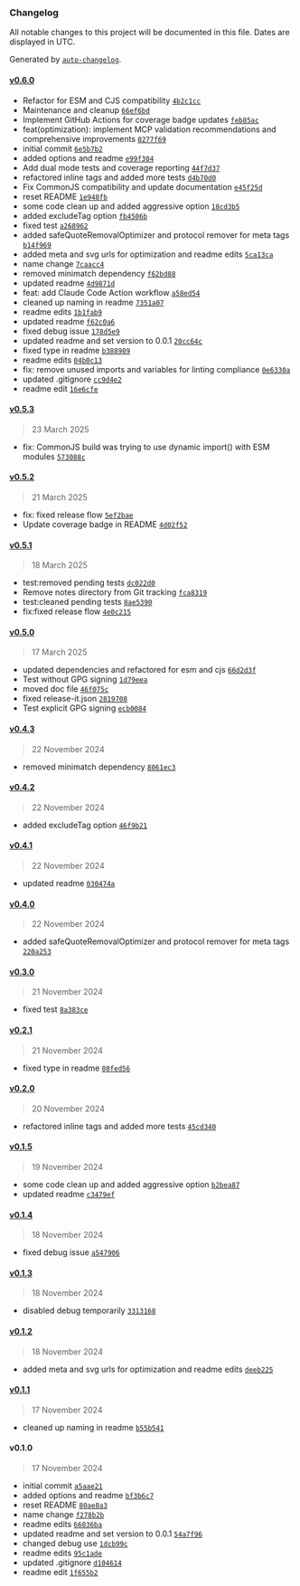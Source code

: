 ### Changelog

All notable changes to this project will be documented in this file. Dates are displayed in UTC.

Generated by [`auto-changelog`](https://github.com/CookPete/auto-changelog).

#### [v0.6.0](https://github.com/wernerglinka/metalsmith-optimize-html/compare/v0.5.3...v0.6.0)

- Refactor for ESM and CJS compatibility [`4b2c1cc`](https://github.com/wernerglinka/metalsmith-optimize-html/commit/4b2c1ccb17519d3256ffcd2b76c7c7f9cb19f127)
- Maintenance and cleanup [`66ef6bd`](https://github.com/wernerglinka/metalsmith-optimize-html/commit/66ef6bd37e7312ae99955a9a49de2e44ae9393c1)
- Implement GitHub Actions for coverage badge updates [`feb85ac`](https://github.com/wernerglinka/metalsmith-optimize-html/commit/feb85accee5934fbafaa5b06dca742b46dc715bb)
- feat(optimization): implement MCP validation recommendations and comprehensive improvements [`0277f69`](https://github.com/wernerglinka/metalsmith-optimize-html/commit/0277f698744c2610335de280c74d8a4f5c2123f8)
- initial commit [`6e5b7b2`](https://github.com/wernerglinka/metalsmith-optimize-html/commit/6e5b7b2a28c1bb6f913f80d9f4163e063f41180f)
- added options and readme [`e99f304`](https://github.com/wernerglinka/metalsmith-optimize-html/commit/e99f30454695e459f119f479d8d3a5953a9e08b3)
- Add dual mode tests and coverage reporting [`44f7d37`](https://github.com/wernerglinka/metalsmith-optimize-html/commit/44f7d3721974bc7a2bb04d9a6c3c0c8cb71fc0a0)
- refactored inline tags and added more tests [`d4b70d0`](https://github.com/wernerglinka/metalsmith-optimize-html/commit/d4b70d0eed3e969b508a064b77e35b958081e4e3)
- Fix CommonJS compatibility and update documentation [`e45f25d`](https://github.com/wernerglinka/metalsmith-optimize-html/commit/e45f25d60ec3f4c69721ce00dd267684a32b3730)
- reset README [`1e948fb`](https://github.com/wernerglinka/metalsmith-optimize-html/commit/1e948fbb2665c5e69e729bc423123639f922abe4)
- some code clean up and added aggressive option [`18cd3b5`](https://github.com/wernerglinka/metalsmith-optimize-html/commit/18cd3b581ae9bd362062958ca4946537492ab2a3)
- added excludeTag option [`fb4506b`](https://github.com/wernerglinka/metalsmith-optimize-html/commit/fb4506bfca9d26ea9ad3abadb62c776104c5d288)
- fixed test [`a268962`](https://github.com/wernerglinka/metalsmith-optimize-html/commit/a268962cb73d4695ed27bab7902bd2af5986ba6f)
- added safeQuoteRemovalOptimizer and protocol remover for meta tags [`b14f969`](https://github.com/wernerglinka/metalsmith-optimize-html/commit/b14f969fe5aa75b0562e065c0b3e10797c2a7bb5)
- added meta and svg urls for optimization and readme edits [`5ca13ca`](https://github.com/wernerglinka/metalsmith-optimize-html/commit/5ca13ca3d043e9f561f22e4ae6f1f4ebe0dc59e3)
- name change [`7caacc4`](https://github.com/wernerglinka/metalsmith-optimize-html/commit/7caacc4ea35a7b5ca40565906942e9053679ad2b)
- removed minimatch dependency [`f62bd88`](https://github.com/wernerglinka/metalsmith-optimize-html/commit/f62bd884bcbbd5ce5cb90f418f6da960f95a5ebf)
- updated readme [`4d9871d`](https://github.com/wernerglinka/metalsmith-optimize-html/commit/4d9871d6a65ebadcbeac194c1033b976602c3080)
- feat: add Claude Code Action workflow [`a58ed54`](https://github.com/wernerglinka/metalsmith-optimize-html/commit/a58ed546d78f5be5d60dfe344417473775f59a84)
- cleaned up naming in readme [`7351a07`](https://github.com/wernerglinka/metalsmith-optimize-html/commit/7351a0729ea664c547e127210eff2b383e5cfb54)
- readme edits [`1b1fab9`](https://github.com/wernerglinka/metalsmith-optimize-html/commit/1b1fab9c452420fe11aca93b7859d57fbe079a84)
- updated readme [`f62c0a6`](https://github.com/wernerglinka/metalsmith-optimize-html/commit/f62c0a65a7f0f00ccf7fbefe9acbe3606a82fb92)
- fixed debug issue [`178d5e9`](https://github.com/wernerglinka/metalsmith-optimize-html/commit/178d5e99276507ecdd8aa64489119f8259bc1a5d)
- updated readme and set version to 0.0.1 [`20cc64c`](https://github.com/wernerglinka/metalsmith-optimize-html/commit/20cc64c1538990bad10b7f90f6aa2d8c01a18c75)
- fixed type in readme [`b388989`](https://github.com/wernerglinka/metalsmith-optimize-html/commit/b3889894d25ef533d8faea035160bdf449abcbd5)
- readme edits [`04b0c13`](https://github.com/wernerglinka/metalsmith-optimize-html/commit/04b0c133f72b36670c933f87950bfbe46e0f0778)
- fix: remove unused imports and variables for linting compliance [`0e6330a`](https://github.com/wernerglinka/metalsmith-optimize-html/commit/0e6330ac8285a5c06d88b3fc22713cd2304c2731)
- updated .gitignore [`cc9d4e2`](https://github.com/wernerglinka/metalsmith-optimize-html/commit/cc9d4e2a19c4d9a3b613c7918015508385b3a988)
- readme edit [`16e6cfe`](https://github.com/wernerglinka/metalsmith-optimize-html/commit/16e6cfe96a130ff8b03908a446d827f2d36a481b)

#### [v0.5.3](https://github.com/wernerglinka/metalsmith-optimize-html/compare/v0.5.2...v0.5.3)

> 23 March 2025

- fix: CommonJS build was trying to use dynamic import() with ESM modules [`573088c`](https://github.com/wernerglinka/metalsmith-optimize-html/commit/573088c603139ad0b0352cac7c38e969fb633172)

#### [v0.5.2](https://github.com/wernerglinka/metalsmith-optimize-html/compare/v0.5.1...v0.5.2)

> 21 March 2025

- fix: fixed release flow [`5ef2bae`](https://github.com/wernerglinka/metalsmith-optimize-html/commit/5ef2bae8cdc295b3f2aae8e843abe941aed2e4af)
- Update coverage badge in README [`4d02f52`](https://github.com/wernerglinka/metalsmith-optimize-html/commit/4d02f528bf95afb42fddb14c53956ea63dfb5841)

#### [v0.5.1](https://github.com/wernerglinka/metalsmith-optimize-html/compare/v0.5.0...v0.5.1)

> 18 March 2025

- test:removed pending tests [`dc022d0`](https://github.com/wernerglinka/metalsmith-optimize-html/commit/dc022d0a392e06a4114c26b91ba50aa7e32301c1)
- Remove notes directory from Git tracking [`fca8319`](https://github.com/wernerglinka/metalsmith-optimize-html/commit/fca8319d1553c7c7606dfa548b5fc2420edd1f9b)
- test:cleaned pending tests [`8ae5390`](https://github.com/wernerglinka/metalsmith-optimize-html/commit/8ae539069914cbea021ecca7c1279e272b0eff2e)
- fix:fixed release flow [`4e0c215`](https://github.com/wernerglinka/metalsmith-optimize-html/commit/4e0c215f870960a3b045dbdf8a9675a50aa98865)

#### [v0.5.0](https://github.com/wernerglinka/metalsmith-optimize-html/compare/v0.4.3...v0.5.0)

> 17 March 2025

- updated dependencies and refactored for esm and cjs [`66d2d3f`](https://github.com/wernerglinka/metalsmith-optimize-html/commit/66d2d3fd4c0ac8c36875701ebfbb640e40cacf33)
- Test without GPG signing [`1d79eea`](https://github.com/wernerglinka/metalsmith-optimize-html/commit/1d79eea9ebcdb949b3b269116619248115cf0949)
- moved doc file [`46f075c`](https://github.com/wernerglinka/metalsmith-optimize-html/commit/46f075c00812efa57bbcbe1cfbeab2a0e0a5fed2)
- fixed release-it.json [`2819708`](https://github.com/wernerglinka/metalsmith-optimize-html/commit/28197083de6ff179a1b8f11e5b8b35698fb7bb3c)
- Test explicit GPG signing [`ecb0084`](https://github.com/wernerglinka/metalsmith-optimize-html/commit/ecb00848da0255b93e839477bf3a28009c8c4088)

#### [v0.4.3](https://github.com/wernerglinka/metalsmith-optimize-html/compare/v0.4.2...v0.4.3)

> 22 November 2024

- removed minimatch dependency [`8061ec3`](https://github.com/wernerglinka/metalsmith-optimize-html/commit/8061ec30acb8495ee14f7fd7ac29042fb540693b)

#### [v0.4.2](https://github.com/wernerglinka/metalsmith-optimize-html/compare/v0.4.1...v0.4.2)

> 22 November 2024

- added excludeTag option [`46f9b21`](https://github.com/wernerglinka/metalsmith-optimize-html/commit/46f9b2132f0533c868b366f5035eed6cbec9314e)

#### [v0.4.1](https://github.com/wernerglinka/metalsmith-optimize-html/compare/v0.4.0...v0.4.1)

> 22 November 2024

- updated readme [`030474a`](https://github.com/wernerglinka/metalsmith-optimize-html/commit/030474aae2bb007e0180d39c08ad0adaf0fe51f1)

#### [v0.4.0](https://github.com/wernerglinka/metalsmith-optimize-html/compare/v0.3.0...v0.4.0)

> 22 November 2024

- added safeQuoteRemovalOptimizer and protocol remover for meta tags [`220a253`](https://github.com/wernerglinka/metalsmith-optimize-html/commit/220a25337ac767efa4b2f1701bd1209b21a8f312)

#### [v0.3.0](https://github.com/wernerglinka/metalsmith-optimize-html/compare/v0.2.1...v0.3.0)

> 21 November 2024

- fixed test [`8a383ce`](https://github.com/wernerglinka/metalsmith-optimize-html/commit/8a383cecc90e9752e5922b8f81db2277ec59376a)

#### [v0.2.1](https://github.com/wernerglinka/metalsmith-optimize-html/compare/v0.2.0...v0.2.1)

> 21 November 2024

- fixed type in readme [`08fed56`](https://github.com/wernerglinka/metalsmith-optimize-html/commit/08fed5624dee4255d9a2d25689e7c8cae04e7c43)

#### [v0.2.0](https://github.com/wernerglinka/metalsmith-optimize-html/compare/v0.1.5...v0.2.0)

> 20 November 2024

- refactored inline tags and added more tests [`45cd340`](https://github.com/wernerglinka/metalsmith-optimize-html/commit/45cd3401b081bd4e61f54152ac6777c28518cadd)

#### [v0.1.5](https://github.com/wernerglinka/metalsmith-optimize-html/compare/v0.1.4...v0.1.5)

> 19 November 2024

- some code clean up and added aggressive option [`b2bea87`](https://github.com/wernerglinka/metalsmith-optimize-html/commit/b2bea870a9cc5f77c02314cbe259e8e152a0fd52)
- updated readme [`c3479ef`](https://github.com/wernerglinka/metalsmith-optimize-html/commit/c3479ef20ccb2d3856be442beebcd4016bd434ac)

#### [v0.1.4](https://github.com/wernerglinka/metalsmith-optimize-html/compare/v0.1.3...v0.1.4)

> 18 November 2024

- fixed debug issue [`a547906`](https://github.com/wernerglinka/metalsmith-optimize-html/commit/a5479063a3ceff64e4cb9c67e752d937b1336663)

#### [v0.1.3](https://github.com/wernerglinka/metalsmith-optimize-html/compare/v0.1.2...v0.1.3)

> 18 November 2024

- disabled debug temporarily [`3313168`](https://github.com/wernerglinka/metalsmith-optimize-html/commit/331316800de840ae09fcb2b63e5d37cf722e5959)

#### [v0.1.2](https://github.com/wernerglinka/metalsmith-optimize-html/compare/v0.1.1...v0.1.2)

> 18 November 2024

- added meta and svg urls for optimization and readme edits [`deeb225`](https://github.com/wernerglinka/metalsmith-optimize-html/commit/deeb225ac3febbf75674cfbc8cd7591fde44b049)

#### [v0.1.1](https://github.com/wernerglinka/metalsmith-optimize-html/compare/v0.1.0...v0.1.1)

> 17 November 2024

- cleaned up naming in readme [`b55b541`](https://github.com/wernerglinka/metalsmith-optimize-html/commit/b55b541151f19eae6f3c7e840ff407bc8afa3b31)

#### v0.1.0

> 17 November 2024

- initial commit [`a5aae21`](https://github.com/wernerglinka/metalsmith-optimize-html/commit/a5aae213113a41aeab5c2134ddcdfc0f5cbd3b07)
- added options and readme [`bf3b6c7`](https://github.com/wernerglinka/metalsmith-optimize-html/commit/bf3b6c771f66e039089b032066d6aaf93eba0f33)
- reset README [`80ae8a3`](https://github.com/wernerglinka/metalsmith-optimize-html/commit/80ae8a365f327a3d008d8030ea8d23e87a1530d2)
- name change [`f278b2b`](https://github.com/wernerglinka/metalsmith-optimize-html/commit/f278b2b0320ddaa75c94d8da6d721d960a3b0c82)
- readme edits [`66036ba`](https://github.com/wernerglinka/metalsmith-optimize-html/commit/66036ba0d8406bc4acc2d18d3c463e2676b09546)
- updated readme and set version to 0.0.1 [`54a7f96`](https://github.com/wernerglinka/metalsmith-optimize-html/commit/54a7f962e83ff5af7cc77c0a0a9ee858a5ec7000)
- changed debug use [`1dcb99c`](https://github.com/wernerglinka/metalsmith-optimize-html/commit/1dcb99c52ea22c6da9a559479a94e93e80222b6a)
- readme edits [`95c1ade`](https://github.com/wernerglinka/metalsmith-optimize-html/commit/95c1ade73d93c2fb5725620bc44825ddc57daaef)
- updated .gitignore [`d104614`](https://github.com/wernerglinka/metalsmith-optimize-html/commit/d104614e22aff8bd84c0fffaa0d858b85aa5aa5c)
- readme edit [`1f655b2`](https://github.com/wernerglinka/metalsmith-optimize-html/commit/1f655b230aeee1a8f8a766cee1e95644ac3794e2)
